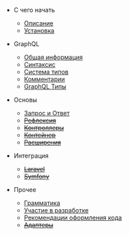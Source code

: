 - С чего начать
    - [Описание](/README)
    - [Установка](/installation)

- GraphQL
    - [Общая информация](/lang/common)
    - [Синтаксис](/lang/syntax)
    - [Система типов](/lang/types)
    - [Комментарии](/lang/comments)
    - [GraphQL Типы](/sdl/schema)

- Основы
    - [Запрос и Ответ](/http)
    - ~~[Рефлексия](/reflection)~~
    - ~~[Контроллеры](/controllers)~~
    - ~~[Контейнер](/container)~~
    - ~~[Расширения](/ext)~~

- Интеграция
    - ~~[Laravel](/laravel)~~
    - ~~[Symfony](/symfony)~~

- Прочее
    - [Грамматика](/grammar)
    - [Участие в разработке](/contributions)
    - [Рекомендации оформления кода](/codestyle)
    - ~~[Адаптеры](/adapters)~~
